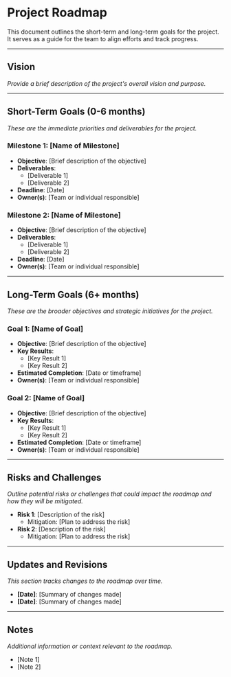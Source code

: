 # Project Roadmap

This document outlines the short-term and long-term goals for the project. It serves as a guide for the team to align efforts and track progress.

---

## Vision
*Provide a brief description of the project's overall vision and purpose.*

---

## Short-Term Goals (0-6 months)
*These are the immediate priorities and deliverables for the project.*

### Milestone 1: [Name of Milestone]
- **Objective**: [Brief description of the objective]
- **Deliverables**:
  - [Deliverable 1]
  - [Deliverable 2]
- **Deadline**: [Date]
- **Owner(s)**: [Team or individual responsible]

### Milestone 2: [Name of Milestone]
- **Objective**: [Brief description of the objective]
- **Deliverables**:
  - [Deliverable 1]
  - [Deliverable 2]
- **Deadline**: [Date]
- **Owner(s)**: [Team or individual responsible]

---

## Long-Term Goals (6+ months)
*These are the broader objectives and strategic initiatives for the project.*

### Goal 1: [Name of Goal]
- **Objective**: [Brief description of the objective]
- **Key Results**:
  - [Key Result 1]
  - [Key Result 2]
- **Estimated Completion**: [Date or timeframe]
- **Owner(s)**: [Team or individual responsible]

### Goal 2: [Name of Goal]
- **Objective**: [Brief description of the objective]
- **Key Results**:
  - [Key Result 1]
  - [Key Result 2]
- **Estimated Completion**: [Date or timeframe]
- **Owner(s)**: [Team or individual responsible]

---

## Risks and Challenges
*Outline potential risks or challenges that could impact the roadmap and how they will be mitigated.*

- **Risk 1**: [Description of the risk]
  - Mitigation: [Plan to address the risk]
- **Risk 2**: [Description of the risk]
  - Mitigation: [Plan to address the risk]

---

## Updates and Revisions
*This section tracks changes to the roadmap over time.*

- **[Date]**: [Summary of changes made]
- **[Date]**: [Summary of changes made]

---

## Notes
*Additional information or context relevant to the roadmap.*

- [Note 1]
- [Note 2]
